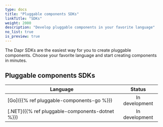 ```yaml
---
type: docs
title: "Pluggable components SDKs"
linkTitle: "SDKs"
weight: 2000
description: "Develop pluggable components in your favorite language"
no_list: true
is_preview: true
---
```


The Dapr SDKs are the easiest way for you to create pluggable components. Choose your favorite language and start creating components in minutes.

## Pluggable components SDKs

| Language | Status |
|----------|:------:|
| [Go]({{% ref pluggable-components-go %}}) | In development |
| [.NET]({{% ref pluggable-components-dotnet %}}) | In development |
